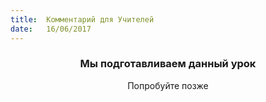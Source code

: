 ```yaml
---
title:  Комментарий для Учителей
date:   16/06/2017
---
```


### <center>Мы подготавливаем данный урок</center>
<center>Попробуйте позже</center>